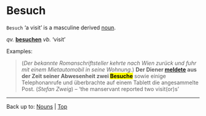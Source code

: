 # Besuch

`Besuch` ‘a visit’ is a masculine derived [noun](../../index.md).

*qv.* **[besuchen](../../../verbs/b/be/besuchen.md)** *vb.* ‘visit’

Examples:

> (*Der bekannte Romanschriftsteller kehrte nach Wien zurück und fuhr mit einem Mietautomobil in seine Wohnung.*) **Der Diener [meldete]() aus der Zeit seiner Abwesenheit zwei <mark>Besuche</mark>** sowie einige Telephonanrufe und überbrachte auf einem Tablett die angesammelte Post. (*Stefan Zweig*) – ‘the manservant reported two visit(or)s’

----

Back up to: [Nouns](../../index.md) | [Top](../../../index.md)
